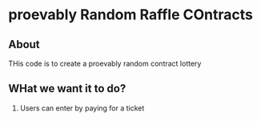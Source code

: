 # proevably  Random Raffle COntracts

## About

THis code is to create a proevably random contract lottery

## WHat we want it to do?

1. Users can enter by paying for a ticket
